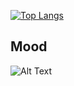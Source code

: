 [![Top Langs](https://github-readme-stats.vercel.app/api/top-langs/?username=marchphat&layout=compact)](https://github.com/anuraghazra/github-readme-stats)

## Mood

![Alt Text](https://media.giphy.com/media/v1.Y2lkPTc5MGI3NjExNjQyNDQ2YmM5ZjUyOWI3MjZkMDY0ZWU4MjJlNWMzMGQxYzkwMWNmZiZlcD12MV9pbnRlcm5hbF9naWZzX2dpZklkJmN0PWc/VWriR4A7Ppa5q/giphy.gif)
